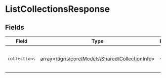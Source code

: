 # ListCollectionsResponse


## Fields

| Field                                                                                     | Type                                                                                      | Required                                                                                  | Description                                                                               |
| ----------------------------------------------------------------------------------------- | ----------------------------------------------------------------------------------------- | ----------------------------------------------------------------------------------------- | ----------------------------------------------------------------------------------------- |
| `collections`                                                                             | array<[\tigris\core\Models\Shared\CollectionInfo](../../models/shared/CollectionInfo.md)> | :heavy_minus_sign:                                                                        | List of the collections info in the database.                                             |